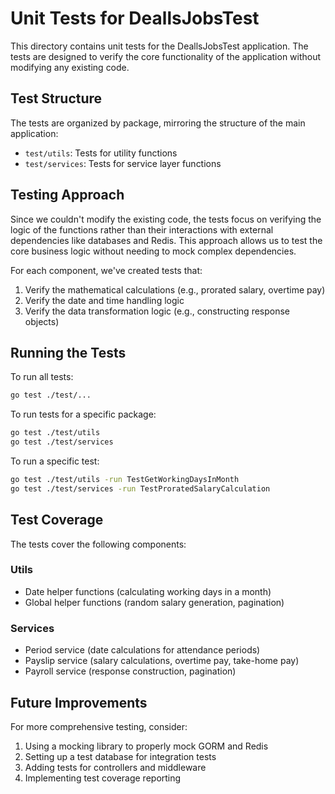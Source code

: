 # Unit Tests for DeallsJobsTest

This directory contains unit tests for the DeallsJobsTest application. The tests are designed to verify the core functionality of the application without modifying any existing code.

## Test Structure

The tests are organized by package, mirroring the structure of the main application:

- `test/utils`: Tests for utility functions
- `test/services`: Tests for service layer functions

## Testing Approach

Since we couldn't modify the existing code, the tests focus on verifying the logic of the functions rather than their interactions with external dependencies like databases and Redis. This approach allows us to test the core business logic without needing to mock complex dependencies.

For each component, we've created tests that:

1. Verify the mathematical calculations (e.g., prorated salary, overtime pay)
2. Verify the date and time handling logic
3. Verify the data transformation logic (e.g., constructing response objects)

## Running the Tests

To run all tests:

```bash
go test ./test/...
```

To run tests for a specific package:

```bash
go test ./test/utils
go test ./test/services
```

To run a specific test:

```bash
go test ./test/utils -run TestGetWorkingDaysInMonth
go test ./test/services -run TestProratedSalaryCalculation
```

## Test Coverage

The tests cover the following components:

### Utils
- Date helper functions (calculating working days in a month)
- Global helper functions (random salary generation, pagination)

### Services
- Period service (date calculations for attendance periods)
- Payslip service (salary calculations, overtime pay, take-home pay)
- Payroll service (response construction, pagination)

## Future Improvements

For more comprehensive testing, consider:

1. Using a mocking library to properly mock GORM and Redis
2. Setting up a test database for integration tests
3. Adding tests for controllers and middleware
4. Implementing test coverage reporting